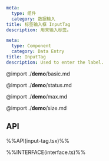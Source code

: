 ```yaml zh-CN
meta:
  type: 组件
  category: 数据输入
title: 标签输入框 InputTag
description: 用来输入标签。
```

```yaml en-US
meta:
  type: Component
  category: Data Entry
title: InputTag
description: Used to enter the label.
```

@import ./**demo**/basic.md

@import ./**demo**/status.md

@import ./**demo**/max.md

@import ./**demo**/size.md

## API

%%API(input-tag.tsx)%%

%%INTERFACE(interface.ts)%%
